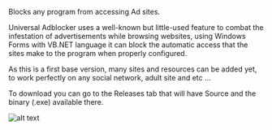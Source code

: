 Blocks any program from accessing Ad sites.

Universal Adblocker uses a well-known but little-used feature to combat the infestation of advertisements while browsing websites, using Windows Forms with VB.NET language it can block the automatic access that the sites make to the program when properly configured.

As this is a first base version, many sites and resources can be added yet, to work perfectly on any social network, adult site and etc ...

To download you can go to the Releases tab that will have Source and the binary (.exe) available there.

![alt text](https://i.imgur.com/UqR5xII.png)
